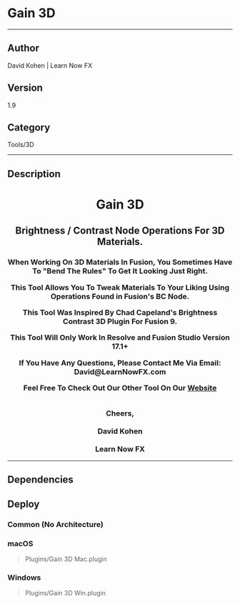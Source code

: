 # Gain 3D
___

## Author
David Kohen | Learn Now FX

## Version
1.9

## Category
Tools/3D

___

## Description
<center>
<p><h1>Gain 3D</h1></p>
<p><h2>Brightness / Contrast Node Operations For 3D Materials.</p>
<h3>
<p>When Working On 3D Materials In Fusion, You Sometimes Have To "Bend The Rules" To Get It Looking Just Right.</p>
<p>This Tool Allows You To Tweak Materials To Your Liking Using Operations Found in Fusion's BC Node.</p>
<p>This Tool Was Inspired By Chad Capeland's Brightness Contrast 3D Plugin For Fusion 9.</p>
<p>This Tool Will Only Work In Resolve and Fusion Studio Version 17.1+</p>
<p>If You Have Any Questions, Please Contact Me Via Email: David@LearnNowFX.com</p>
<p>Feel Free To Check Out Our Other Tool On Our <a href="https://learnnowfx.com">Website</a></p>
<p></p>
<p></p>
<p></p>
<br>Cheers,</br>
<br>David Kohen</br>
<br>Learn Now FX</br>
</h3>

</center>

___

## Dependencies

## Deploy

### Common (No Architecture)


### macOS

> Plugins/Gain 3D Mac.plugin  

### Windows

> Plugins/Gain 3D Win.plugin  
